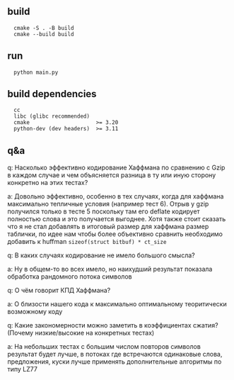 ## build
```
  cmake -S . -B build
  cmake --build build
```

## run
```
  python main.py
```

## build dependencies
```
  cc
  libc (glibc recommended)
  cmake                     >= 3.20
  python-dev (dev headers)  >= 3.11
```

## q&a
  q: Насколько эффективно кодирование Хаффмана по сравнению с Gzip в каждом случае и чем
  объясняется разница в ту или иную сторону конкретно на этих тестах?
  
  a: Довольно эффективно, особенно в тех случаях, когда для хаффмана максимально тепличные
  условия (например тест 6). Отрыв у gzip получился только в тесте 5 поскольку там его
  deflate кодирует полностью слова и это получается выгоднее. Хотя также стоит сказать
  что я не стал добавлять в итоговый размер для хаффмана размер таблички, по идее
  нам чтобы более объективно сравнить необходимо добавить к huffman 
  ```sizeof(struct bitbuf) * ct_size ```
  
  q: В каких случаях кодирование не имело большого смысла?
  
  a: Ну в общем-то во всех имело, но наихудший результат показала обработка рандомного
  потока символов
  
  q: О чём говорит КПД Хаффмана?
  
  a: О близости нашего кода к максимально оптимальному теоритически возможному коду
  
  q: Какие закономерности можно заметить в коэффициентах сжатия? 
  (Почему низкие/высокие на конкретных тестах)
  
  a: На небольших тестах с большим числом повторов символов результат будет лучше,
  в потоках где встречаются одинаковые слова, предложения, куски лучше применять дополнительные
  алгоритмы по типу LZ77
